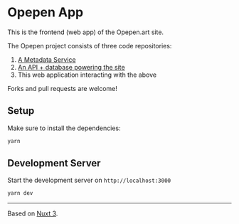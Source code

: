 # Opepen App

This is the frontend (web app) of the Opepen.art site.

The Opepen project consists of three code repositories:

1. [A Metadata Service](https://github.com/visualizevalue/opepens-metadata-api)
2. [An API + database powering the site](https://github.com/visualizevalue/opepen-api)
3. This web application interacting with the above

Forks and pull requests are welcome!

## Setup

Make sure to install the dependencies:

```bash
yarn
```

## Development Server

Start the development server on `http://localhost:3000`

```bash
yarn dev
```

---

Based on [Nuxt 3](https://nuxt.com/docs/getting-started/introduction).
